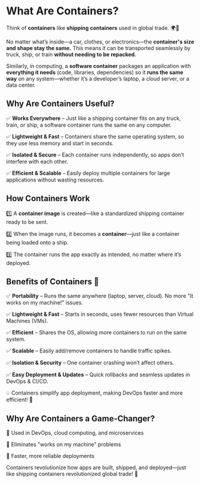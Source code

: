 # What Are Containers? 

Think of **containers** like **shipping containers** used in global trade. 🌍🚢


No matter what’s inside—a car, clothes, or electronics—the **container's size and shape stay the same.** This means it can be transported seamlessly by truck, ship, or train **without needing to be repacked.**


Similarly, in computing, a **software container** packages an application with **everything it needs** (code, libraries, dependencies) so it **runs the same way** on any system—whether it’s a developer’s laptop, a cloud server, or a data center.


## Why Are Containers Useful?

✅ **Works Everywhere** – Just like a shipping container fits on any truck, train, or ship, a software container runs the same on any computer.

✅ **Lightweight & Fast** – Containers share the same operating system, so they use less memory and start in seconds.

✅ **Isolated & Secure** – Each container runs independently, so apps don’t interfere with each other.

✅ **Efficient & Scalable** – Easily deploy multiple containers for large applications without wasting resources.



## How Containers Work

1️⃣ A **container image** is created—like a standardized shipping container ready to be sent.

2️⃣ When the image runs, it becomes a **container**—just like a container being loaded onto a ship.

3️⃣ The container runs the app exactly as intended, no matter where it’s deployed.



## Benefits of Containers 🚀

✅ **Portability** – Runs the same anywhere (laptop, server, cloud). No more "It works on my machine!" issues.

✅ **Lightweight & Fast** – Starts in seconds, uses fewer resources than Virtual Machines (VMs).

✅ **Efficient** – Shares the OS, allowing more containers to run on the same system.

✅ **Scalable** – Easily add/remove containers to handle traffic spikes.

✅ **Isolation & Security** – One container crashing won’t affect others.

✅ **Easy Deployment & Updates** – Quick rollbacks and seamless updates in DevOps & CI/CD.


💡 Containers simplify app deployment, making DevOps faster and more efficient! 🚀





## Why Are Containers a Game-Changer?

🔹 Used in DevOps, cloud computing, and microservices

🔹 Eliminates "works on my machine" problems

🔹 Faster, more reliable deployments

Containers revolutionize how apps are built, shipped, and deployed—just like shipping containers revolutionized global trade! 🚀